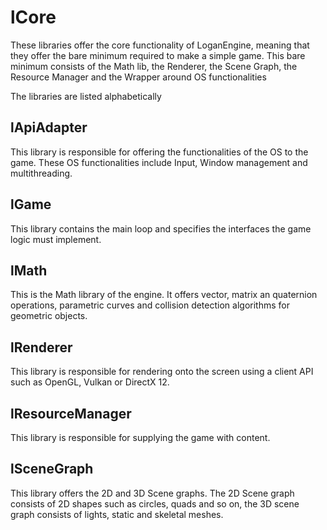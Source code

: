 # lCore

These libraries offer the core functionality of LoganEngine, meaning that they offer the bare minimum required to make a simple game. This bare minimum consists of the Math lib, the Renderer, the Scene Graph, the Resource Manager and the Wrapper around OS functionalities

The libraries are listed alphabetically

## lApiAdapter

This library is responsible for offering the functionalities of the OS to the game. These OS functionalities include Input, Window management and multithreading.

## lGame

This library contains the main loop and specifies the interfaces the game logic must implement.

## lMath

This is the Math library of the engine. It offers vector, matrix an quaternion operations, parametric curves and collision detection algorithms for geometric objects.

## lRenderer

This library is responsible for rendering onto the screen using a client API such as OpenGL, Vulkan or DirectX 12.

## lResourceManager

This library is responsible for supplying the game with content.

## lSceneGraph

This library offers the 2D and 3D Scene graphs. The 2D Scene graph consists of 2D shapes such as circles, quads and so on, the 3D scene graph consists of lights, static and skeletal meshes.
